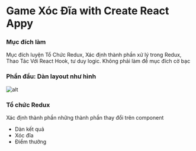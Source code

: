 # Game Xóc Đĩa with Create React Appy
### Mục đích làm
Mục đích luyện Tổ Chức Redux, Xác định thành phần xử lý trong Redux, Thao Tác Với React Hook, tư duy logic.
Không phải làm để mục đích cờ bạc
### Phần đầu: Dàn layout như hình
![alt](https://i.ibb.co/grzNgJk/layout.png)

### Tổ chức Redux
Xác định thành phần những thành phần thay đổi trên component
   -   Dàn kết quả
   -   Xóc đĩa
   -   Điểm thưởng
